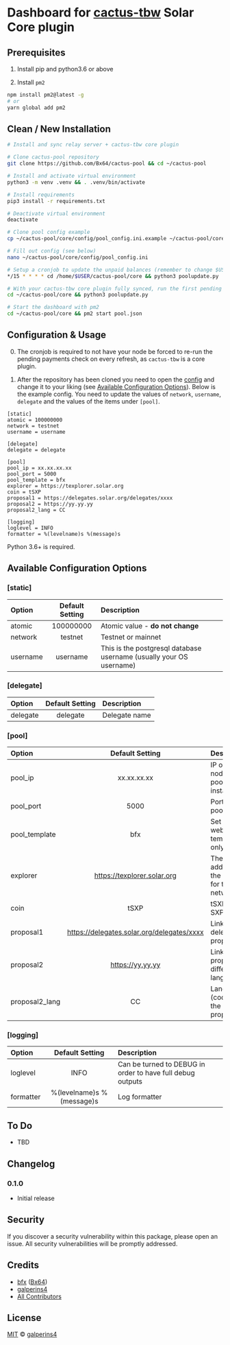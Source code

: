 # Dashboard for [cactus-tbw](https://github.com/Cactus-15-49/cactus-tbw) Solar Core plugin 

## Prerequisites

1. Install pip and python3.6 or above

2. Install `pm2`

```bash
npm install pm2@latest -g
# or
yarn global add pm2
```

## Clean / New Installation

```sh
# Install and sync relay server + cactus-tbw core plugin

# Clone cactus-pool repository
git clone https://github.com/Bx64/cactus-pool && cd ~/cactus-pool

# Install and activate virtual environment
python3 -m venv .venv && . .venv/bin/activate

# Install requirements
pip3 install -r requirements.txt

# Deactivate virtual environment
deactivate

# Clone pool config example
cp ~/cactus-pool/core/config/pool_config.ini.example ~/cactus-pool/core/config/pool_config.ini

# Fill out config (see below)
nano ~/cactus-pool/core/config/pool_config.ini

# Setup a cronjob to update the unpaid balances (remember to change $USER)
*/15 * * * * cd /home/$USER/cactus-pool/core && python3 poolupdate.py

# With your cactus-tbw core plugin fully synced, run the first pending balances check manually
cd ~/cactus-pool/core && python3 poolupdate.py

# Start the dashboard with pm2
cd ~/cactus-pool/core && pm2 start pool.json
```

## Configuration & Usage

0. The cronjob is required to not have your node be forced to re-run the pending payments check on every refresh, as `cactus-tbw` is a core plugin.

1. After the repository has been cloned you need to open the [config](./core/config/pool_config.ini) and change it to your liking (see [Available Configuration Options](#available-configuration-options)). Below is the example config. You need to update the values of `network`, `username`, `delegate` and the values of the items under `[pool]`.

```
[static]
atomic = 100000000
network = testnet
username = username

[delegate]
delegate = delegate

[pool]
pool_ip = xx.xx.xx.xx
pool_port = 5000
pool_template = bfx
explorer = https://texplorer.solar.org
coin = tSXP
proposal1 = https://delegates.solar.org/delegates/xxxx
proposal2 = https://yy.yy.yy
proposal2_lang = CC

[logging]
loglevel = INFO
formatter = %(levelname)s %(message)s
```

Python 3.6+ is required.


## Available Configuration Options 

### [static]
| Option | Default Setting | Description | 
| :--- | :---: | :--- |
| atomic | 100000000 | Atomic value - **do not change** |
| network | testnet | Testnet or mainnet |
| username | username | This is the postgresql database username (usually your OS username) |

### [delegate]
| Option | Default Setting | Description | 
| :--- | :---: | :--- |
| delegate | delegate | Delegate name |

### [pool]
| Option | Default Setting | Description | 
| :--- | :---: | :--- |
| pool_ip | xx.xx.xx.xx | IP of the node the pool is installed on |
| pool_port | 5000 | Port for pool |
| pool_template | bfx | Set the pool website template - only option |
| explorer | https://texplorer.solar.org | The address of the explorer for the network |
| coin | tSXP | tSXP or SXP |
| proposal1 | https://delegates.solar.org/delegates/xxxx | Link to delegate proposal |
| proposal2 | https://yy.yy.yy | Link to the proposal in different language |
| proposal2_lang | CC | Language (code) of the second proposal |

### [logging]
| Option | Default Setting | Description | 
| :--- | :---: | :--- |
| loglevel | INFO | Can be turned to DEBUG in order to have full debug outputs |
| formatter | %(levelname)s %(message)s | Log formatter |


## To Do

- TBD

## Changelog

### 0.1.0

- Initial release

## Security

If you discover a security vulnerability within this package, please open an issue. All security vulnerabilities will be promptly addressed.

## Credits

- [bfx](https://delegates.solar.org/delegates/bfx) ([Bx64](https://github.com/Bx64))
- [galperins4](https://github.com/galperins4)
- [All Contributors](../../contributors)

## License

[MIT](LICENSE) © [galperins4](https://github.com/galperins4)
